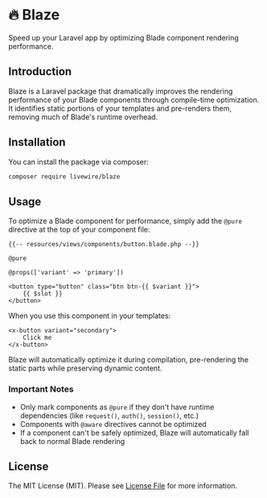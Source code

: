 # 🔥 Blaze

Speed up your Laravel app by optimizing Blade component rendering performance.

## Introduction

Blaze is a Laravel package that dramatically improves the rendering performance of your Blade components through compile-time optimization. It identifies static portions of your templates and pre-renders them, removing much of Blade's runtime overhead.

## Installation

You can install the package via composer:

```bash
composer require livewire/blaze
```

## Usage

To optimize a Blade component for performance, simply add the `@pure` directive at the top of your component file:

```blade
{{-- resources/views/components/button.blade.php --}}

@pure

@props(['variant' => 'primary'])

<button type="button" class="btn btn-{{ $variant }}">
    {{ $slot }}
</button>
```

When you use this component in your templates:

```blade
<x-button variant="secondary">
    Click me
</x-button>
```

Blaze will automatically optimize it during compilation, pre-rendering the static parts while preserving dynamic content.

### Important Notes

- Only mark components as `@pure` if they don't have runtime dependencies (like `request()`, `auth()`, `session()`, etc.)
- Components with `@aware` directives cannot be optimized
- If a component can't be safely optimized, Blaze will automatically fall back to normal Blade rendering

## License

The MIT License (MIT). Please see [License File](LICENSE) for more information.
